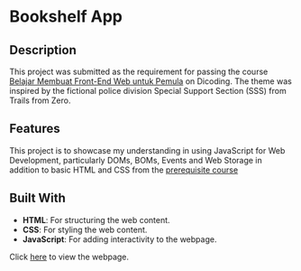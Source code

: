 # Bookshelf App

## Description
This project was submitted as the requirement for passing the course [Belajar Membuat Front-End Web untuk Pemula](https://www.dicoding.com/academies/315-belajar-membuat-front-end-web-untuk-pemula) on Dicoding. The theme was inspired by the fictional police division Special Support Section (SSS) from Trails from Zero.

## Features
This project is to showcase my understanding in using JavaScript for Web Development, particularly DOMs, BOMs, Events and Web Storage in addition to basic HTML and CSS from the [prerequisite course](https://www.dicoding.com/academies/123-belajar-dasar-pemrograman-web)

## Built With
- **HTML**: For structuring the web content.
- **CSS**: For styling the web content.
- **JavaScript**: For adding interactivity to the webpage.


Click [here](https://mediarahan.github.io/DicodingFrontEndBeginner/) to view the webpage.
